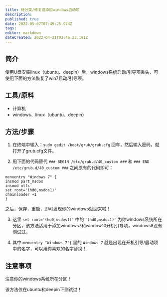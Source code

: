 ```yaml
---
title: 待分类/修复或添加windows启动项
description: 
published: true
date: 2022-05-07T07:49:25.974Z
tags: 
editor: markdown
dateCreated: 2022-04-21T03:46:23.191Z
---
```


## 简介

使用U盘安装linux（ubuntu、deepin）后，windows系统启动/引导项丢失，可使用下面的方法恢复了win7启动/引导项。

## 工具/原料

- 计算机
- windows、linux（ubuntu、deepin）

## 方法/步骤

1. 在终端中输入：`sudo gedit /boot/grub/grub.cfg`
   回车，然后输入密码，就打开了grub.cfg文件。

2. 用下面的代码替代 `### BEGIN /etc/grub.d/40_custom ###` 和 `### END /etc/grub.d/40_custom ###` 之间原有的代码即可：

```
menuentry "Windows 7" {
insmod part_msdos
insmod ntfs
set root='(hd0,msdos1)'
chainloader +1
}
```

之后，保存，重启，即可发现你的windows就回来啦！

3. 这里 `set root='(hd0,msdos1)'` 中的 `'(hd0,msdos1)'` 为你windows系统所在分区，该方法适用于添加windows7和window10开机引导项，windows8没有测试过。

4. 其中 `menuentry "Windows 7"{` 里的 `Windows 7` 就是出现在开机引导/启动项中的名字，可以用你喜欢的名字替换！

## 注意事项

注意你的windows系统所在分区！

该方法仅在ubuntu和deepin下测试过！
